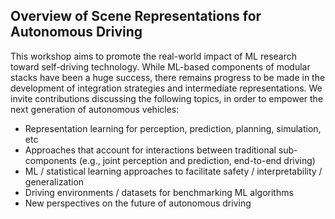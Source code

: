 ## Overview of Scene Representations for Autonomous Driving

This workshop aims to promote the real-world impact of ML research toward self-driving technology. While ML-based components of modular stacks have been a huge success, there remains progress to be made in the development of integration strategies and intermediate representations. We invite contributions discussing the following topics, in order to empower the next generation of autonomous vehicles:

- Representation learning for perception, prediction, planning, simulation, etc
- Approaches that account for interactions between traditional sub-components (e.g., joint perception and prediction, end-to-end driving)
- ML / statistical learning approaches to facilitate safety / interpretability / generalization
- Driving environments / datasets for benchmarking ML algorithms
- New perspectives on the future of autonomous driving
